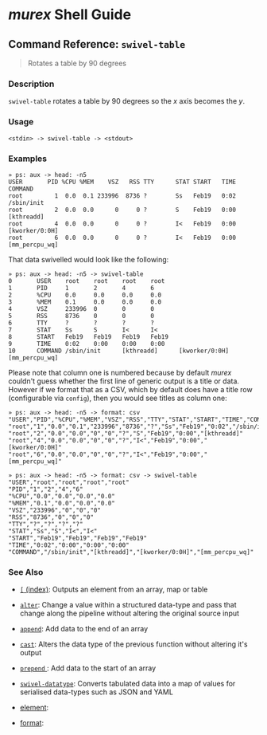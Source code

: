 # _murex_ Shell Guide

## Command Reference: `swivel-table`

> Rotates a table by 90 degrees

### Description

`swivel-table` rotates a table by 90 degrees so the _x_ axis becomes the _y_.

### Usage

    <stdin> -> swivel-table -> <stdout>

### Examples

    » ps: aux -> head: -n5
    USER       PID %CPU %MEM    VSZ   RSS TTY      STAT START   TIME COMMAND
    root         1  0.0  0.1 233996  8736 ?        Ss   Feb19   0:02 /sbin/init
    root         2  0.0  0.0      0     0 ?        S    Feb19   0:00 [kthreadd]
    root         4  0.0  0.0      0     0 ?        I<   Feb19   0:00 [kworker/0:0H]
    root         6  0.0  0.0      0     0 ?        I<   Feb19   0:00 [mm_percpu_wq]
    
That data swivelled would look like the following:

    » ps: aux -> head: -n5 -> swivel-table
    0       USER    root    root    root    root
    1       PID     1       2       4       6
    2       %CPU    0.0     0.0     0.0     0.0
    3       %MEM    0.1     0.0     0.0     0.0
    4       VSZ     233996  0       0       0
    5       RSS     8736    0       0       0
    6       TTY     ?       ?       ?       ?
    7       STAT    Ss      S       I<      I<
    8       START   Feb19   Feb19   Feb19   Feb19
    9       TIME    0:02    0:00    0:00    0:00
    10      COMMAND /sbin/init      [kthreadd]      [kworker/0:0H]  [mm_percpu_wq]
    
Please note that column one is numbered because by default _murex_ couldn't
guess whether the first line of generic output is a title or data. However if we
format that as a CSV, which by default does have a title row (configurable via
`config`), then you would see titles as column one:

    » ps: aux -> head: -n5 -> format: csv
    "USER","PID","%CPU","%MEM","VSZ","RSS","TTY","STAT","START","TIME","COMMAND"
    "root","1","0.0","0.1","233996","8736","?","Ss","Feb19","0:02","/sbin/init"
    "root","2","0.0","0.0","0","0","?","S","Feb19","0:00","[kthreadd]"
    "root","4","0.0","0.0","0","0","?","I<","Feb19","0:00","[kworker/0:0H]"
    "root","6","0.0","0.0","0","0","?","I<","Feb19","0:00","[mm_percpu_wq]"
    
    » ps: aux -> head: -n5 -> format: csv -> swivel-table
    "USER","root","root","root","root"
    "PID","1","2","4","6"
    "%CPU","0.0","0.0","0.0","0.0"
    "%MEM","0.1","0.0","0.0","0.0"
    "VSZ","233996","0","0","0"
    "RSS","8736","0","0","0"
    "TTY","?","?","?","?"
    "STAT","Ss","S","I<","I<"
    "START","Feb19","Feb19","Feb19","Feb19"
    "TIME","0:02","0:00","0:00","0:00"
    "COMMAND","/sbin/init","[kthreadd]","[kworker/0:0H]","[mm_percpu_wq]"

### See Also

* [`[` (index)](../commands/index.md):
  Outputs an element from an array, map or table
* [`alter`](../commands/alter.md):
  Change a value within a structured data-type and pass that change along the pipeline without altering the original source input
* [`append`](../commands/append.md):
  Add data to the end of an array
* [`cast`](../commands/cast.md):
  Alters the data type of the previous function without altering it's output
* [`prepend` ](../commands/prepend.md):
  Add data to the start of an array
* [`swivel-datatype`](../commands/swivel-datatype.md):
  Converts tabulated data into a map of values for serialised data-types such as JSON and YAML
* [element](../commands/element.md):
  
* [format](../commands/format.md):
  